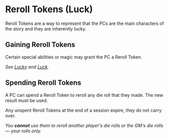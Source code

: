 # Reroll Tokens (Luck)

Reroll Tokens are a way to represent that the PCs are the main characters of the story and they are inherently lucky.

## Gaining Reroll Tokens

Certain special abilities or magic may grant the PC a Reroll Token.

*See [Lucky](../../Player%20Characters/Ancenstries/Mechanical/Nonmagical.md#Lucky) and [Luck](../../Magic/Spells/Spells%20by%20Level/Level%202/Luck.md).*

## Spending Reroll Tokens

A PC can spend a Reroll Token to reroll any die roll that they made. The new result must be used.

Any unspent Reroll Tokens at the end of a session expire, they do not carry over.

*You **cannot** use them to reroll another player's die rolls or the GM's die rolls — your rolls only.*
